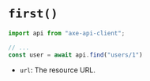 # `first()`

```ts
import api from "axe-api-client";

// ...
const user = await api.find("users/1")
```

- `url`: The resource URL.